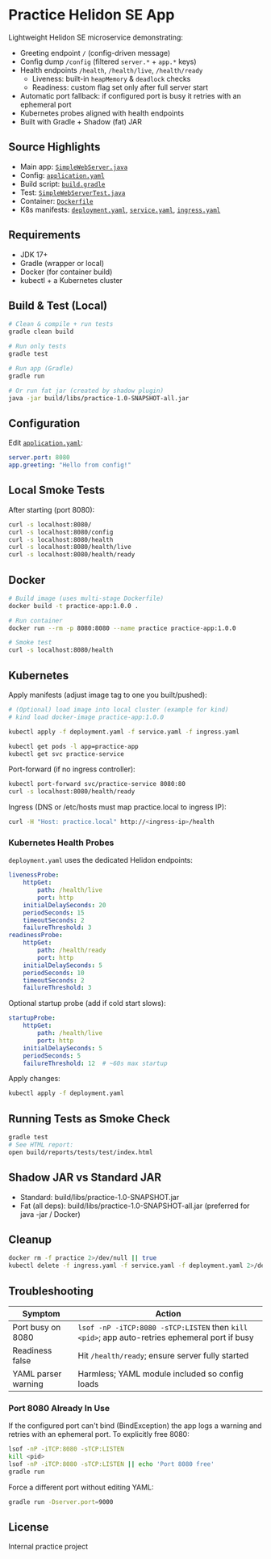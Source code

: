 # Practice Helidon SE App

Lightweight Helidon SE microservice demonstrating:

* Greeting endpoint `/` (config-driven message)
* Config dump `/config` (filtered `server.*` + `app.*` keys)
* Health endpoints `/health`, `/health/live`, `/health/ready`
	* Liveness: built-in `heapMemory` & `deadlock` checks
	* Readiness: custom flag set only after full server start
* Automatic port fallback: if configured port is busy it retries with an ephemeral port
* Kubernetes probes aligned with health endpoints
* Built with Gradle + Shadow (fat) JAR

## Source Highlights

* Main app: [`SimpleWebServer.java`](src/main/java/com/example/SimpleWebServer.java)
* Config: [`application.yaml`](src/main/resources/application.yaml)
* Build script: [`build.gradle`](build.gradle)
* Test: [`SimpleWebServerTest.java`](src/test/java/com/example/SimpleWebServerTest.java)
* Container: [`Dockerfile`](Dockerfile)
* K8s manifests: [`deployment.yaml`](deployment.yaml), [`service.yaml`](service.yaml), [`ingress.yaml`](ingress.yaml)

## Requirements

* JDK 17+
* Gradle (wrapper or local)
* Docker (for container build)
* kubectl + a Kubernetes cluster

## Build & Test (Local)

```bash
# Clean & compile + run tests
gradle clean build

# Run only tests
gradle test

# Run app (Gradle)
gradle run

# Or run fat jar (created by shadow plugin)
java -jar build/libs/practice-1.0-SNAPSHOT-all.jar
```

## Configuration

Edit [`application.yaml`](src/main/resources/application.yaml):

```yaml
server.port: 8080
app.greeting: "Hello from config!"
```

## Local Smoke Tests

After starting (port 8080):

```bash
curl -s localhost:8080/
curl -s localhost:8080/config
curl -s localhost:8080/health
curl -s localhost:8080/health/live
curl -s localhost:8080/health/ready
```

## Docker

```bash
# Build image (uses multi-stage Dockerfile)
docker build -t practice-app:1.0.0 .

# Run container
docker run --rm -p 8080:8080 --name practice practice-app:1.0.0

# Smoke test
curl -s localhost:8080/health
```

## Kubernetes

Apply manifests (adjust image tag to one you built/pushed):

```bash
# (Optional) load image into local cluster (example for kind)
# kind load docker-image practice-app:1.0.0

kubectl apply -f deployment.yaml -f service.yaml -f ingress.yaml

kubectl get pods -l app=practice-app
kubectl get svc practice-service
```

Port-forward (if no ingress controller):

```bash
kubectl port-forward svc/practice-service 8080:80
curl -s localhost:8080/health/ready
```

Ingress (DNS or /etc/hosts must map practice.local to ingress IP):

```bash
curl -H "Host: practice.local" http://<ingress-ip>/health
```

### Kubernetes Health Probes

`deployment.yaml` uses the dedicated Helidon endpoints:

```yaml
livenessProbe:
	httpGet:
		path: /health/live
		port: http
	initialDelaySeconds: 20
	periodSeconds: 15
	timeoutSeconds: 2
	failureThreshold: 3
readinessProbe:
	httpGet:
		path: /health/ready
		port: http
	initialDelaySeconds: 5
	periodSeconds: 10
	timeoutSeconds: 2
	failureThreshold: 3
```

Optional startup probe (add if cold start slows):

```yaml
startupProbe:
	httpGet:
		path: /health/live
		port: http
	initialDelaySeconds: 5
	periodSeconds: 5
	failureThreshold: 12  # ~60s max startup
```

Apply changes:

```bash
kubectl apply -f deployment.yaml
```

## Running Tests as Smoke Check

```bash
gradle test
# See HTML report:
open build/reports/tests/test/index.html
```

## Shadow JAR vs Standard JAR

* Standard: build/libs/practice-1.0-SNAPSHOT.jar
* Fat (all deps): build/libs/practice-1.0-SNAPSHOT-all.jar (preferred for java -jar / Docker)

## Cleanup

```bash
docker rm -f practice 2>/dev/null || true
kubectl delete -f ingress.yaml -f service.yaml -f deployment.yaml 2>/dev/null || true
```

## Troubleshooting

| Symptom | Action |
|---------|--------|
| Port busy on 8080 | `lsof -nP -iTCP:8080 -sTCP:LISTEN` then `kill <pid>`; app auto-retries ephemeral port if busy |
| Readiness false | Hit `/health/ready`; ensure server fully started |
| YAML parser warning | Harmless; YAML module included so config loads |

### Port 8080 Already In Use

If the configured port can't bind (BindException) the app logs a warning and retries with an ephemeral port. To explicitly free 8080:

```bash
lsof -nP -iTCP:8080 -sTCP:LISTEN
kill <pid>
lsof -nP -iTCP:8080 -sTCP:LISTEN || echo 'Port 8080 free'
gradle run
```

Force a different port without editing YAML:

```bash
gradle run -Dserver.port=9000
```

## License

Internal practice project
